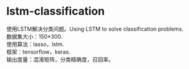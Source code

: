 # lstm-classification
使用LSTM解决分类问题。Using LSTM to solve classification problems.  
数据集大小：150*300.  
使用算法：lasso，lstm.  
框架：tensorflow，keras.  
输出度量：混淆矩阵，分类精确度，召回率。
